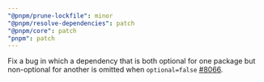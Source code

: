 ```yaml
---
"@pnpm/prune-lockfile": minor
"@pnpm/resolve-dependencies": patch
"@pnpm/core": patch
"pnpm": patch
---
```


Fix a bug in which a dependency that is both optional for one package but non-optional for another is omitted when `optional=false` [#8066](https://github.com/pnpm/pnpm/issues/8066).
